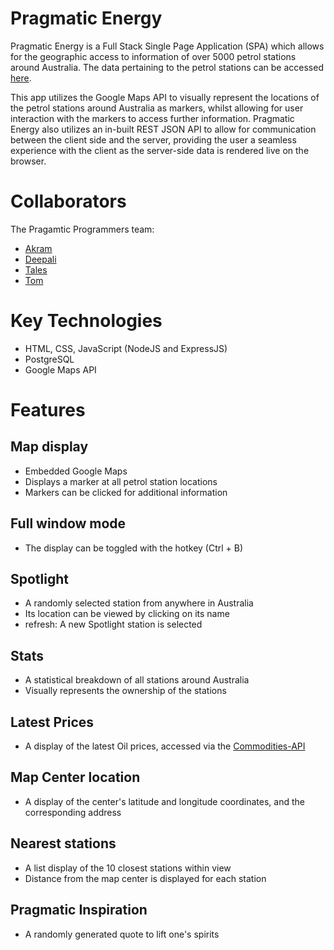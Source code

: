 # Pragmatic Energy
Pragmatic Energy is a Full Stack Single Page Application (SPA) which allows for the geographic access to information of over 5000 petrol stations around Australia.
The data pertaining to the petrol stations can be accessed [here](https://researchdata.edu.au/petrol-stations/1208509).

This app utilizes the Google Maps API to visually represent the locations of the petrol stations around Australia as markers, whilst allowing for user interaction with the markers to access further information.
Pragmatic Energy also utilizes an in-built REST JSON API to allow for communication between the client side and the server, providing the user a seamless experience with the client as the server-side data is rendered live on the browser.


# Collaborators
The Pragamtic Programmers team:
- [Akram](https://github.com/Akman13)
- [Deepali](https://github.com/DeepaliPatro)
- [Tales](https://github.com/TalesPinto)
- [Tom](https://github.com/BigBBazz)


# Key Technologies
- HTML, CSS, JavaScript (NodeJS and ExpressJS)
- PostgreSQL
- Google Maps API


# Features
## Map display
 - Embedded Google Maps
 - Displays a marker at all petrol station locations
 - Markers can be clicked for additional information

## Full window mode
 - The display can be toggled with the hotkey (Ctrl + B)

## Spotlight
 - A randomly selected station from anywhere in Australia
 - Its location can be viewed by clicking on its name
 - refresh: A new Spotlight station is selected

## Stats
 - A statistical breakdown of all stations around Australia
 - Visually represents the ownership of the stations

## Latest Prices
 - A display of the latest Oil prices, accessed via the [Commodities-API](https://commodities-api.com/)

## Map Center location
 - A display of the center's latitude and longitude coordinates, and the corresponding address

## Nearest stations
 - A list display of the 10 closest stations within view
 - Distance from the map center is displayed for each station

## Pragmatic Inspiration
 - A randomly generated quote to lift one's spirits

